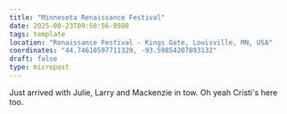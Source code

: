 ```yaml
---
title: "Minnesota Renaissance Festival"
date: 2025-08-23T09:50:56-0500
tags: template
location: "Renaissance Festival - Kings Gate, Louisville, MN, USA"
coordinates: "44.74610597711329, -93.59854207893132"
draft: false
type: micropost
---
```

Just arrived with Julie, Larry and Mackenzie in tow.  Oh yeah Cristi's here too.
